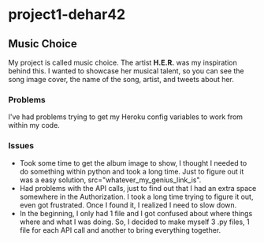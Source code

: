 # project1-dehar42
## Music Choice

My project is called music choice. The artist **H.E.R.** was my inspiration behind this. I wanted to showcase her musical talent, so you can see the song image cover, the name of the song, artist, and tweets about her. 

### Problems
I've had problems trying to get my Heroku config variables to work from within my code.

### Issues
- Took some time to get the album image to show, I thought I needed to do something within python and took a long time. Just to figure out it was a easy solution, src="whatever_my_genius_link_is".
- Had problems with the API calls, just to find out that I had an extra space somewhere in the Authorization. I took a long time trying to figure it out, even got frustrated. Once I found it, I realized I need to slow down.
- In the beginning, I only had 1 file and I got confused about where things where and what I was doing. So, I decided to make myself 3 .py files, 1 file for each API call and another to bring everything together.
